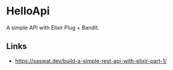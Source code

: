 # HelloApi

A simple API with Elixir Plug + Bandit.

## Links

- https://saswat.dev/build-a-simple-rest-api-with-elixir-part-1/
